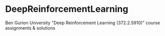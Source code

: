 # DeepReinforcementLearning
Ben Gurion University "Deep Reinforcement Learning (372.2.5910)" course assignments &amp; solutions
